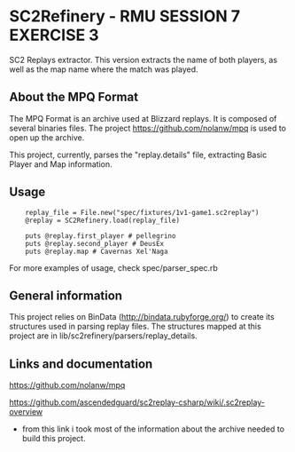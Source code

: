 # SC2Refinery - RMU SESSION 7 EXERCISE 3

SC2 Replays extractor. This version extracts the name of both players,
as well as the map name where the match was played.

## About the MPQ Format

The MPQ Format is an archive used at Blizzard replays. It is composed
of several binaries files. The project https://github.com/nolanw/mpq
is used to open up the archive.

This project, currently, parses the "replay.details" file, extracting
Basic Player and Map information.

## Usage
        replay_file = File.new("spec/fixtures/1v1-game1.sc2replay")
        @replay = SC2Refinery.load(replay_file)

        puts @replay.first_player # pellegrino
        puts @replay.second_player # DeusEx
        puts @replay.map # Cavernas Xel'Naga

For more examples of usage, check spec/parser_spec.rb

## General information
This project relies on BinData (http://bindata.rubyforge.org/) to
create its structures used in parsing replay files.
The structures mapped at this project are in lib/sc2refinery/parsers/replay_details.

## Links and documentation
https://github.com/nolanw/mpq

https://github.com/ascendedguard/sc2replay-csharp/wiki/.sc2replay-overview
- from this link i took most of the information about the archive
needed to build this project.
